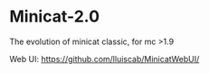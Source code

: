 # Minicat-2.0
The evolution of minicat classic, for mc >1.9

Web UI: https://github.com/lluiscab/MinicatWebUI/
